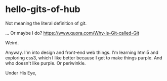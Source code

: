 # hello-gits-of-hub
Not meaning the literal definition of git. 

... Or maybe I do?
https://www.quora.com/Why-is-Git-called-Git

Weird.

Anyway. I'm into design and front-end web things. I'm learning html5 and exploring css3, which I like better because I get to make things purple. And who doesn't like purple. Or periwinkle. 

Under His Eye,
